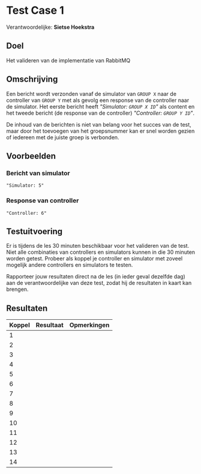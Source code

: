 # Test Case 1
Verantwoordelijke: **Sietse Hoekstra**

## Doel
Het valideren van de implementatie van RabbitMQ

## Omschrijving
Een bericht wordt verzonden vanaf de simulator van `GROUP X` naar de controller van `GROUP Y` met als gevolg een response van de controller naar de simulator. Het eerste bericht heeft _"Simulator: `GROUP X ID`"_ als content en het tweede bericht (de response van de controller) _"Controller: `GROUP Y ID`"_.

De inhoud van de berichten is niet van belang voor het succes van de test, maar door het toevoegen van het groepsnummer kan er snel worden gezien of iedereen met de juiste groep is verbonden.

## Voorbeelden
### Bericht van simulator
`"Simulator: 5"`

### Response van controller
`"Controller: 6"`

## Testuitvoering
Er is tijdens de les 30 minuten beschikbaar voor het valideren van de test. Niet alle combinaties van controllers en simulators kunnen in die 30 minuten worden getest. Probeer als koppel je controller en simulator met zoveel mogelijk andere controllers en simulators te testen.

Rapporteer jouw resultaten direct na de les (in ieder geval dezelfde dag) aan de verantwoordelijke van deze test, zodat hij de resultaten in kaart kan brengen.

## Resultaten
| Koppel | Resultaat | Opmerkingen |
| --- | --- | --- |
| 1 | | |
| 2 | | |
| 3 | | |
| 4 | | |
| 5 | | |
| 6 | | |
| 7 | | |
| 8 | | |
| 9 | | |
| 10 | | |
| 11 | | |
| 12 | | |
| 13 | | |
| 14 | | |